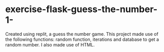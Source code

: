 # exercise-flask-guess-the-number-1-
Created using replit, a guess the number game. This project made use of the following functions: random function, iterations and database to get a random number. I also made use of HTML.

